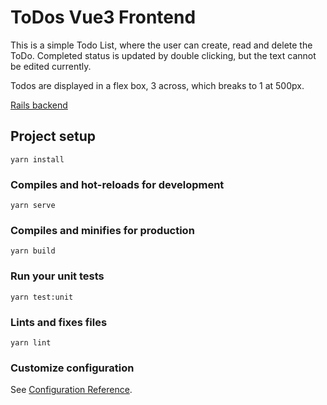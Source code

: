 # ToDos Vue3 Frontend

This is a simple Todo List, where the user can create, read and delete the ToDo. Completed status is updated by double clicking, but the text cannot be edited currently.

Todos are displayed in a flex box, 3 across, which breaks to 1 at 500px.

[Rails backend](https://github.com/laurieroy/rails-todo-backend)

## Project setup

```
yarn install
```

### Compiles and hot-reloads for development

```
yarn serve
```

### Compiles and minifies for production

```
yarn build
```

### Run your unit tests

```
yarn test:unit
```

### Lints and fixes files

```
yarn lint
```

### Customize configuration

See [Configuration Reference](https://cli.vuejs.org/config/).
